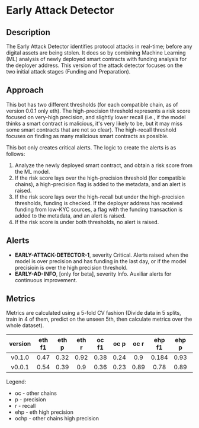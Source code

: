 # Early Attack Detector

## Description
The Early Attack Detector identifies protocol attacks in real-time;  before any digital assets are being stolen. It does so by combining Machine Learning (ML) analysis of newly deployed smart contracts with funding analysis for the deployer address. This version of the attack detector focuses on the two initial attack stages (Funding and Preparation).


## Approach

This bot has two different thresholds (for each compatible chain, as of version 0.0.1 only eth). The high-precision threshold represents a risk score focused on very-high precision, and slightly lower recall (i.e., if the model thinks a smart contract is malicious, it's very likely to be, but it may miss some smart contracts that are not so clear). The high-recall threshold focuses on finding as many malicious smart contracts as possible.

This bot only creates critical alerts. The logic to create the alerts is as follows:

1. Analyze the newly deployed smart contract, and obtain a risk score from the ML model.
1. If the risk score lays over the high-precision threshold (for compatible chains), a high-precision flag is added to the metadata, and an alert is raised.
1. If the risk score lays over the high-recall but under the high-precision thresholds, funding is checked. If the deployer address has received funding from low-KYC sources, a flag with the funding transaction is added to the metadata, and an alert is raised.
1. If the risk score is under both thresholds, no alert is raised.

## Alerts
- **EARLY-ATTACK-DETECTOR-1**, severity Critical. Alerts raised when the model is over precision and has funding in the last day, or if the model precisioin is over the high precision threshold.
- **EARLY-AD-INFO**, [only for beta], severity Info. Auxiliar alerts for continuous improvement. 

## Metrics

Metrics are calculated using a 5-fold CV fashion (Divide data in 5 splits, train in 4 of them, predict on the unseen 5th, then calculate metrics over the whole dataset). 

|version|eth f1|eth p|eth r|oc f1|oc p|oc r|ehp f1|ehp p|ehp r|ochp f1|ochp p|ochp r|
|:-----:|:-----:|:-----:|:-----:|:-----:|:-----:|:-----:|:-----:|:-----:|:-----:|:-----:|:-----:|:-----:|
|v0.1.0|0.47|0.32|0.92|0.38|0.24|0.9|0.184|0.93|0.1|-|-|-|
|v0.0.1|0.54|0.39|0.9|0.36|0.23|0.89|0.78|0.89|0.69|0.26|0.84|0.15|

Legend:
- oc - other chains
- p - precision
- r - recall
- ehp - eth high precision
- ochp - other chains high precision